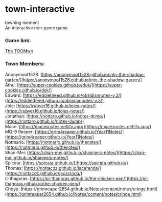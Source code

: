 # town-interactive
towning moment  
An interactive non-game game

### Game link:  
[The TOOMwn](https://the-toomwn.github.io/town-interactive/)

### Town Members:  
Anonymoof1528: [https://anonymoof1528.github.io/into-the-shadow-garten/](https://anonymoof1528.github.io/into-the-shadow-garten/)  
Athu: [https://super-cookies.github.io/duk/](https://super-cookies.github.io/duk/)  
Edward: [https://eddietheed.github.io/obsidiannotes-v.3/](https://eddietheed.github.io/obsidiannotes-v.3/)  
Jole: [https://rubver16.github.io/joles-notes/](https://rubver16.github.io/joles-notes/)  
Jonathan: [https://nottaro.github.io/notes-dump/](https://nottaro.github.io/notes-dump/)  
Mace: [https://macesnotes.netlify.app/](https://macesnotes.netlify.app/)  
MQ-9 Reaper: [https://grim4reaper.github.io/Year11Notes/](https://grim4reaper.github.io/Year11Notes/)  
Notmario: [https://notmario.github.io/thenotes/](https://notmario.github.io/thenotes/)  
Shan-Mei: [https://shan-mei.github.io/shanmeis-notes/](https://shan-mei.github.io/shanmeis-notes/)  
Spicata: [https://spicata.github.io/](https://spicata.github.io/)  
Thomas: [https://nottacoz.github.io/jacaranda/](https://nottacoz.github.io/jacaranda/)  
π-thagoras: [https://pi-thagoras.github.io/the-chicken-pen/](https://pi-thagoras.github.io/the-chicken-pen/)  
Choyu: [https://grimreaper2654.github.io/Notes/content/notes/cringe.html](https://grimreaper2654.github.io/Notes/content/notes/cringe.html)

